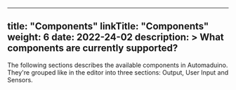 
---
title: "Components"
linkTitle: "Components"
weight: 6
date: 2022-24-02
description: >
  What components are currently supported?
---

The following sections describes the available components in Automaduino. They're grouped like in the editor into three sections: Output, User Input and Sensors.